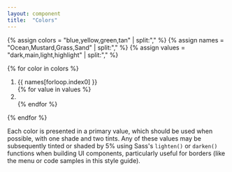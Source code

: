 ```yaml
---
layout: component
title:  "Colors"
---
```


{% assign colors = "blue,yellow,green,tan" | split:"," %}
{% assign names = "Ocean,Mustard,Grass,Sand" | split:"," %}
{% assign values = "dark,main,light,highlight" | split:"," %}

<div class="styleguide-swatches">
  {% for color in colors %}
  <ol class="{{ color }}">
    <li class="title">
      {{ names[forloop.index0] }}
    </li>
    {% for value in values %}
      <li class="{{ value }}">
        <span></span>
        <div class="accent high"></div>
        <div class="accent low"></div>
      </li>
    {% endfor %}
  </ol>
  {% endfor %}
</div>

Each color is presented in a primary value, which should be used when possible,
with one shade and two tints. Any of these values may be subsequently tinted or
shaded by 5% using Sass's `lighten()` or `darken()` functions when building UI
components, particularly useful for borders (like the menu or code samples in
this style guide).
